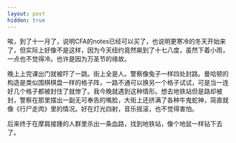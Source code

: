 ```yaml
---
layout: post
hidden: true
---
```

唉，到了十一月了，说明CFA的notes已经可以买了，也说明更寒冷的冬天开始来了，但实际上好像不是这样，因为今天纽约竟然飙到了十七八度，虽然下着小雨，一点也不觉得冷。也许是因为万圣节的缘故。

晚上上完课出门就被吓了一跳。街上全是人。警察像兔子一样四处封路。曼哈顿的构造是类似围棋棋盘一样的格子阵，一路不通可以换另一个格子试试，可是当一连好几个格子都被封住了就惨了。我今晚就遇到这种情形。想去地铁站但是路却被封，警察在那里摆出一副无可奉告的嘴脸，大街上还挤满了各种牛鬼蛇神，简直就像《行尸走肉》里的情况。好在灯光四射，音乐摇滚，也不觉得害怕。

后来终于在摩肩接踵的人群里杀出一条血路，找到地铁站，像个地鼠一样钻下去了。